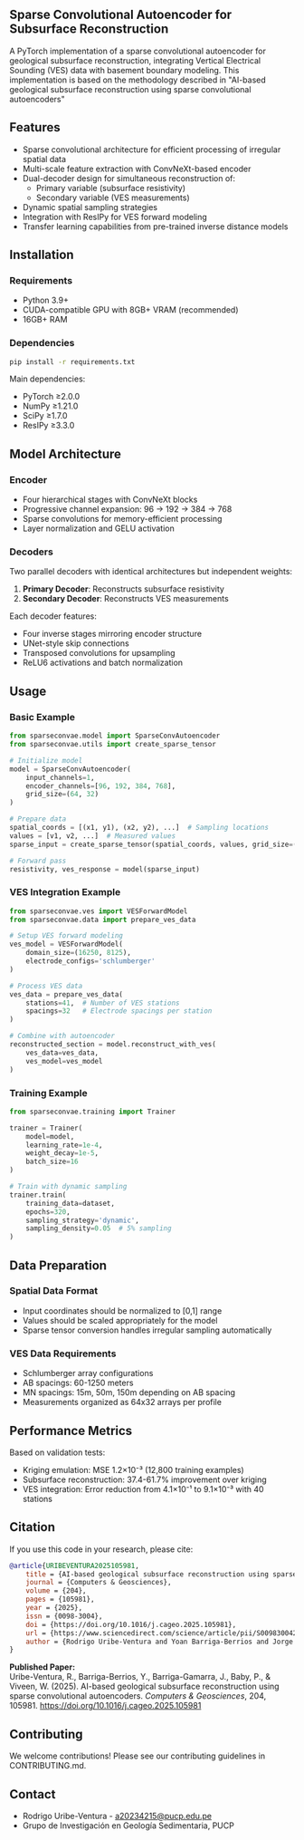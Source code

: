## Sparse Convolutional Autoencoder for Subsurface Reconstruction

A PyTorch implementation of a sparse convolutional autoencoder for geological subsurface reconstruction, integrating Vertical Electrical Sounding (VES) data with basement boundary modeling. This implementation is based on the methodology described in "AI-based geological subsurface reconstruction using sparse convolutional autoencoders" 

## Features

- Sparse convolutional architecture for efficient processing of irregular spatial data
- Multi-scale feature extraction with ConvNeXt-based encoder
- Dual-decoder design for simultaneous reconstruction of:
  - Primary variable (subsurface resistivity)
  - Secondary variable (VES measurements)
- Dynamic spatial sampling strategies
- Integration with ResIPy for VES forward modeling
- Transfer learning capabilities from pre-trained inverse distance models

## Installation

### Requirements
- Python 3.9+
- CUDA-compatible GPU with 8GB+ VRAM (recommended)
- 16GB+ RAM

### Dependencies
```bash
pip install -r requirements.txt
```

Main dependencies:
- PyTorch ≥2.0.0
- NumPy ≥1.21.0
- SciPy ≥1.7.0
- ResIPy ≥3.3.0

## Model Architecture

### Encoder
- Four hierarchical stages with ConvNeXt blocks
- Progressive channel expansion: 96 → 192 → 384 → 768
- Sparse convolutions for memory-efficient processing
- Layer normalization and GELU activation

### Decoders
Two parallel decoders with identical architectures but independent weights:
1. **Primary Decoder**: Reconstructs subsurface resistivity
2. **Secondary Decoder**: Reconstructs VES measurements

Each decoder features:
- Four inverse stages mirroring encoder structure
- UNet-style skip connections
- Transposed convolutions for upsampling
- ReLU6 activations and batch normalization

## Usage

### Basic Example
```python
from sparseconvae.model import SparseConvAutoencoder
from sparseconvae.utils import create_sparse_tensor

# Initialize model
model = SparseConvAutoencoder(
    input_channels=1,
    encoder_channels=[96, 192, 384, 768],
    grid_size=(64, 32)
)

# Prepare data
spatial_coords = [(x1, y1), (x2, y2), ...]  # Sampling locations
values = [v1, v2, ...]  # Measured values
sparse_input = create_sparse_tensor(spatial_coords, values, grid_size=(64, 32))

# Forward pass
resistivity, ves_response = model(sparse_input)
```

### VES Integration Example
```python
from sparseconvae.ves import VESForwardModel
from sparseconvae.data import prepare_ves_data

# Setup VES forward modeling
ves_model = VESForwardModel(
    domain_size=(16250, 8125),
    electrode_configs='schlumberger'
)

# Process VES data
ves_data = prepare_ves_data(
    stations=41,  # Number of VES stations
    spacings=32   # Electrode spacings per station
)

# Combine with autoencoder
reconstructed_section = model.reconstruct_with_ves(
    ves_data=ves_data,
    ves_model=ves_model
)
```

### Training Example
```python
from sparseconvae.training import Trainer

trainer = Trainer(
    model=model,
    learning_rate=1e-4,
    weight_decay=1e-5,
    batch_size=16
)

# Train with dynamic sampling
trainer.train(
    training_data=dataset,
    epochs=320,
    sampling_strategy='dynamic',
    sampling_density=0.05  # 5% sampling
)
```

## Data Preparation

### Spatial Data Format
- Input coordinates should be normalized to [0,1] range
- Values should be scaled appropriately for the model
- Sparse tensor conversion handles irregular sampling automatically

### VES Data Requirements
- Schlumberger array configurations
- AB spacings: 60-1250 meters
- MN spacings: 15m, 50m, 150m depending on AB spacing
- Measurements organized as 64x32 arrays per profile

## Performance Metrics

Based on validation tests:
- Kriging emulation: MSE 1.2×10⁻³ (12,800 training examples)
- Subsurface reconstruction: 37.4-61.7% improvement over kriging
- VES integration: Error reduction from 4.1×10⁻¹ to 9.1×10⁻³ with 40 stations

## Citation

If you use this code in your research, please cite:

```bibtex
@article{URIBEVENTURA2025105981,
    title = {AI-based geological subsurface reconstruction using sparse convolutional autoencoders},
    journal = {Computers & Geosciences},
    volume = {204},
    pages = {105981},
    year = {2025},
    issn = {0098-3004},
    doi = {https://doi.org/10.1016/j.cageo.2025.105981},
    url = {https://www.sciencedirect.com/science/article/pii/S0098300425001311},
    author = {Rodrigo Uribe-Ventura and Yoan Barriga-Berrios and Jorge Barriga-Gamarra and Patrice Baby and Willem Viveen}
}
```

**Published Paper:**  
Uribe-Ventura, R., Barriga-Berrios, Y., Barriga-Gamarra, J., Baby, P., & Viveen, W. (2025). AI-based geological subsurface reconstruction using sparse convolutional autoencoders. *Computers & Geosciences*, 204, 105981. https://doi.org/10.1016/j.cageo.2025.105981


## Contributing

We welcome contributions! Please see our contributing guidelines in CONTRIBUTING.md.

## Contact

- Rodrigo Uribe-Ventura - a20234215@pucp.edu.pe
- Grupo de Investigación en Geología Sedimentaria, PUCP
